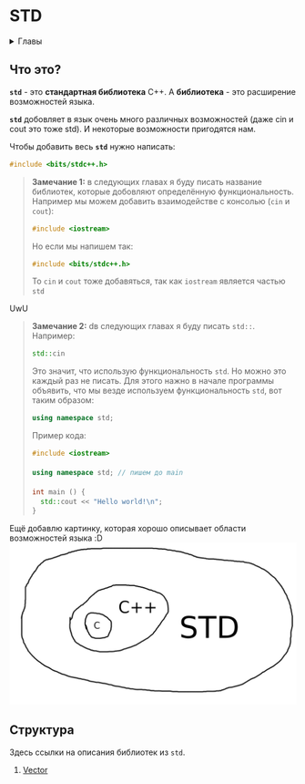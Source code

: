# STD

<details>
<summary> Главы </summary>

- [Что это](#что-это)
- [Структура](#структура)

</details>


## Что это?

**`std`** - это **стандартная библиотека** C++. 
А **библиотека** - это расширение возможностей языка.

**`std`** добовляет в язык очень много различных возможностей (даже cin и cout это тоже std).
И некоторые возможности пригодятся нам.

Чтобы добавить весь **`std`** нужно написать:

```c++
#include <bits/stdc++.h>
```

> **Замечание 1:** в следующих главах я буду писать название библиотек, которые добовляют определённую функциональность. 
> Например мы можем добавить взаимодействе с консолью (`cin` и `cout`):
>
>```c++
>#include <iostream>
>```
>
>Но если мы напишем так:
>```c++
>#include <bits/stdc++.h>
>```
>То `cin` и `cout` тоже добавяться, так как `iostream` является частью `std`

UwU

> **Замечание 2:** dв следующих главах я буду писать `std::`.
Например:
>```c++
>std::cin
>```
> Это значит, что использую функциональность `std`.
Но можно это каждый раз не писать.
Для этого нажно в начале программы объявить, что мы везде используем функциональность `std`, вот таким образом:
>```c++
>using namespace std;
>```
>Пример кода:
>```c++
>#include <iostream>
>
>using namespace std; // пишем до main
>
>int main () {
>   std::cout << "Hello world!\n";
>}
>```
>

Ещё добавлю картинку, которая хорошо описывает области возможностей языка :D
![](/std/C_CPP_STD.png)


## Структура

Здесь ссылки на описания библиотек из `std`.

1. [Vector](/std/vector)